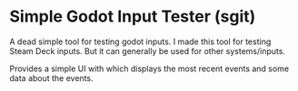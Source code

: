 # Simple Godot Input Tester (sgit)

A dead simple tool for testing godot inputs. I made this tool for testing Steam Deck inputs.
But it can generally be used for other systems/inputs.

Provides a simple UI with which displays the most recent events and some data about the events.
